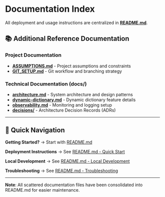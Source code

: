# Documentation Index

All deployment and usage instructions are centralized in **[README.md](./README.md)**.

## 📚 Additional Reference Documentation

### Project Documentation
- **[ASSUMPTIONS.md](./ASSUMPTIONS.md)** - Project assumptions and constraints
- **[GIT_SETUP.md](./GIT_SETUP.md)** - Git workflow and branching strategy

### Technical Documentation (docs/)
- **[architecture.md](./docs/architecture.md)** - System architecture and design patterns
- **[dynamic-dictionary.md](./docs/dynamic-dictionary.md)** - Dynamic dictionary feature details
- **[observability.md](./docs/observability.md)** - Monitoring and logging setup
- **[decisions/](./docs/decisions/)** - Architecture Decision Records (ADRs)

---

## 🎯 Quick Navigation

**Getting Started?** → Start with [README.md](./README.md)

**Deployment Instructions** → See [README.md - Quick Start](./README.md#-quick-start)

**Local Development** → See [README.md - Local Development](./README.md#-local-development)

**Troubleshooting** → See [README.md - Troubleshooting](./README.md#-troubleshooting)

---

**Note**: All scattered documentation files have been consolidated into README.md for easier maintenance.

